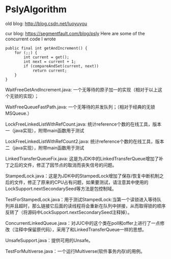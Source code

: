 # PslyAlgorithm
old blog: http://blog.csdn.net/luoyuyou

cur blog: https://segmentfault.com/blog/psly
Here are some of the concurrent code I wrote

    public final int getAndIncrement() {
        for (;;) {
            int current = get();
            int next = current + 1;
            if (compareAndSet(current, next))
                return current;
        }
    }
WaitFreeGetAndIncrement.java: 一个无等待的原子加一的实现（相对于以上这个无锁的实现）；

WaitFreeQueueFastPath.java: 一个无等待的并发队列；（相对于经典的无锁MSQueue.）

LockFreeLinkedListWithRefCount.java: 统计reference个数的在线工具，版本一（java实现），附带main函数用于测试

LockFreeLinkedListWithRefCount2.java: 统计reference个数的在线工具，版本二（java实现），附带main函数用于测试

LinkedTransferQueueFix.java: 这是为JDK中的LinkedTransferQueue增加了补丁之后的文件，修正了因节点的取消而丧失信号的问题。

StampedLock.java：这是为JDK中的StampedLock增加了保存/恢复中断机制之后的文件，修正了原来的CPU占有问题，如果要测试，请注意其中使用的LockSupport.nextSecondarySeed等方法是包控制域。

TestForStampedLock.java：用于测试StampedLock:当第一个读锁进入等待队列并且超时，那么链接它后面的读线程将会重新在队列中拼接，从而取得锁的顺序反转了（将源码中LockSupport.nextSecondarySeed注释掉）。

ConcurrentLinkedQueue.java：对JUC中的这个类在poll和offer上进行了一点修改（注释中保留原代码），采用了和LinkedTransferQueue一样的思想。

UnsafeSupport.java：提供可用的Unsafe。

TestForMultiverse.java：一个运行Multiverse(软件事务内存)的用例。

